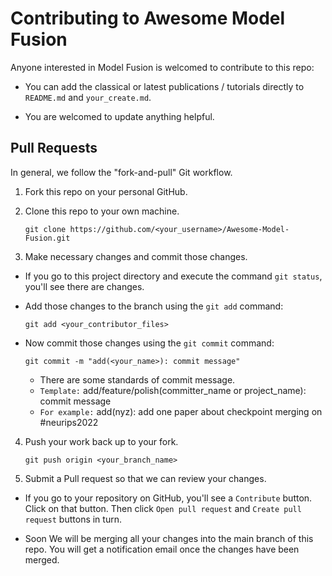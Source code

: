 # Contributing to Awesome Model Fusion
Anyone interested in Model Fusion is welcomed to contribute to this repo:

- You can add the classical or latest publications / tutorials directly to `README.md` and `your_create.md`.

- You are welcomed to update anything helpful.


## Pull Requests

In general, we follow the "fork-and-pull" Git workflow.

1. Fork this repo on your personal GitHub.

2. Clone this repo to your own machine.
    ```
    git clone https://github.com/<your_username>/Awesome-Model-Fusion.git
    ```

3. Make necessary changes and commit those changes.
    
-  If you go to this project directory and execute the command `git status`, you'll see there are changes.

- Add those changes to the branch using the `git add` command:
    ```
    git add <your_contributor_files>
    ```
- Now commit those changes using the `git commit` command:
    ```
    git commit -m "add(<your_name>): commit message"
    ```
    * There are some standards of commit message.
    * `Template:` add/feature/polish(committer_name or project_name): commit message
    * `For example:` add(nyz): add one paper about checkpoint merging on #neurips2022


4. Push your work back up to your fork.
    ```
    git push origin <your_branch_name>
    ```

5. Submit a Pull request so that we can review your changes.

- If you go to your repository on GitHub, you'll see a `Contribute` button. Click on that button. Then click `Open pull request` and `Create pull request` buttons in turn.

- Soon We will be merging all your changes into the main branch of this repo. You will get a notification email once the changes have been merged.

